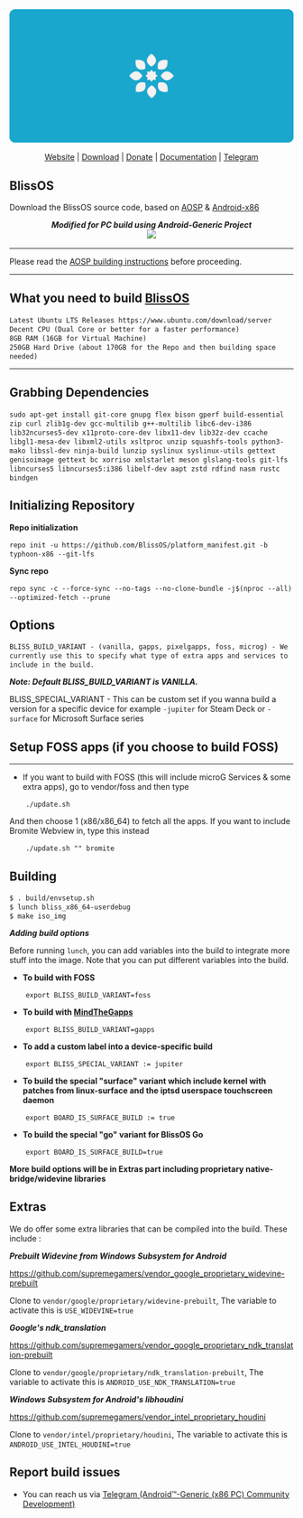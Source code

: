 <img src="banner.png">
<p align="center">
<a href="https://https://blissos.org">Website</a> |
<a href="https://sourceforge.net/projects/blissos-x86">Download</a> |
<a href="https://www.paypal.com/donate/?hosted_button_id=J5SLZ7MQNCT24">Donate</a> |
<a href="https://docs.blissos.org/">Documentation</a> |
<a href="https://t.me/blissx86">Telegram</a>

## BlissOS

Download the BlissOS source code, based on [AOSP](https://android.googlesource.com) & [Android-x86](http://android-x86.org/)

<div align="center">
<strong><i>Modified for PC build using Android-Generic Project</i></strong>
<br>
<img src="https://i.ibb.co/rf2rv3M/Yep1l4L.png">
<br>
</div>

---------------------------------------------------

Please read the [AOSP building instructions](http://source.android.com/source/index.html) before proceeding.

-----------------------
## What you need to build [BlissOS](https://github.com/BlissRoms-x86/manifest)


    Latest Ubuntu LTS Releases https://www.ubuntu.com/download/server
    Decent CPU (Dual Core or better for a faster performance)
    8GB RAM (16GB for Virtual Machine)
    250GB Hard Drive (about 170GB for the Repo and then building space needed)
  
-----------------------

## Grabbing Dependencies

    sudo apt-get install git-core gnupg flex bison gperf build-essential zip curl zlib1g-dev gcc-multilib g++-multilib libc6-dev-i386  lib32ncurses5-dev x11proto-core-dev libx11-dev lib32z-dev ccache libgl1-mesa-dev libxml2-utils xsltproc unzip squashfs-tools python3-mako libssl-dev ninja-build lunzip syslinux syslinux-utils gettext genisoimage gettext bc xorriso xmlstarlet meson glslang-tools git-lfs libncurses5 libncurses5:i386 libelf-dev aapt zstd rdfind nasm rustc bindgen

## Initializing Repository

**Repo initialization**
   
    repo init -u https://github.com/BlissOS/platform_manifest.git -b typhoon-x86 --git-lfs

**Sync repo**

    repo sync -c --force-sync --no-tags --no-clone-bundle -j$(nproc --all) --optimized-fetch --prune

## Options

	BLISS_BUILD_VARIANT - (vanilla, gapps, pixelgapps, foss, microg) - We currently use this to specify what type of extra apps and services to include in the build. 
***Note: Default BLISS_BUILD_VARIANT is VANILLA.***

   BLISS_SPECIAL_VARIANT - This can be custom set if you wanna build a version for a specific device 
    for example `-jupiter` for Steam Deck or `-surface` for Microsoft Surface series

## Setup FOSS apps (if you choose to build FOSS)
----------------------------

- If you want to build with FOSS (this will include microG Services & some extra apps), go to vendor/foss and then type
```
    ./update.sh
```
And then choose 1 (x86/x86_64) to fetch all the apps. If you want to include Bromite Webview in, type this instead
```
    ./update.sh "" bromite
```
## Building

    $ . build/envsetup.sh
    $ lunch bliss_x86_64-userdebug
    $ make iso_img
     
***Adding build options***

Before running `lunch`, you can add variables into the build to integrate more stuff into the image.
Note that you can put different variables into the build.

- **To build with FOSS**
```
    export BLISS_BUILD_VARIANT=foss
```

- **To build with [MindTheGapps](https://gitlab.com/MindTheGapps/vendor_gapps)**
```
    export BLISS_BUILD_VARIANT=gapps
```
- **To add a custom label into a device-specific build**
```
    export BLISS_SPECIAL_VARIANT := jupiter
```

- **To build the special "surface" variant which include kernel with patches from linux-surface and the iptsd userspace touchscreen daemon**
```
    export BOARD_IS_SURFACE_BUILD := true
```

- **To build the special "go" variant for BlissOS Go**
```
    export BOARD_IS_SURFACE_BUILD=true
```


**More build options will be in Extras part including proprietary native-bridge/widevine libraries**

Extras
-------

We do offer some extra libraries that can be compiled into the build. These include :

***Prebuilt Widevine from Windows Subsystem for Android***

https://github.com/supremegamers/vendor_google_proprietary_widevine-prebuilt

Clone to `vendor/google/proprietary/widevine-prebuilt`, The variable to activate this is `USE_WIDEVINE=true`

***Google's ndk_translation***

https://github.com/supremegamers/vendor_google_proprietary_ndk_translation-prebuilt

Clone to `vendor/google/proprietary/ndk_translation-prebuilt`, The variable to activate this is `ANDROID_USE_NDK_TRANSLATION=true`

***Windows Subsystem for Android's libhoudini*** 

https://github.com/supremegamers/vendor_intel_proprietary_houdini

Clone to `vendor/intel/proprietary/houdini`, The variable to activate this is `ANDROID_USE_INTEL_HOUDINI=true`
## Report build issues
- You can reach us via [Telegram (Android™-Generic (x86 PC) Community Development)](https://t.me/androidgenericpc)
